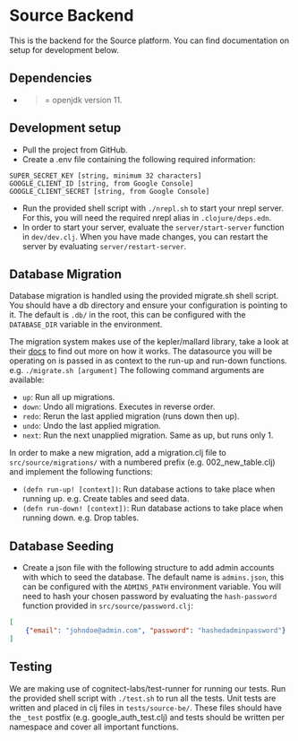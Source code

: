 # Source Backend

This is the backend for the Source platform. You can find documentation on setup for development below.

## Dependencies

- >= openjdk version 11.

## Development setup

- Pull the project from GitHub.
- Create a .env file containing the following required information:

```.env
SUPER_SECRET_KEY [string, minimum 32 characters]
GOOGLE_CLIENT_ID [string, from Google Console]
GOOGLE_CLIENT_SECRET [string, from Google Console]
```

- Run the provided shell script with `./nrepl.sh` to start your nrepl server. For this, you will need the required nrepl alias in `.clojure/deps.edn`.
- In order to start your server, evaluate the `server/start-server` function in `dev/dev.clj`. 
When you have made changes, you can restart the server by evaluating `server/restart-server`.

## Database Migration

Database migration is handled using the provided migrate.sh shell script.
You should have a db directory and ensure your configuration is pointing to it. The default is `.db/` in the root, 
this can be configured with the `DATABASE_DIR` variable in the environment.

The migration system makes use of the kepler/mallard library, take a look at their [docs](https://github.com/kepler16/mallard) to find out more on how it works.
The datasource you will be operating on is passed in as context to the run-up and run-down functions.
e.g. `./migrate.sh [argument]`
The following command arguments are available:
- `up`: Run all up migrations.
- `down`: Undo all migrations. Executes in reverse order.
- `redo`: Rerun the last applied migration (runs down then up).
- `undo`: Undo the last applied migration.
- `next`: Run the next unapplied migration. Same as up, but runs only 1.

In order to make a new migration, add a migration.clj file to `src/source/migrations/` with a numbered prefix (e.g. 002_new_table.clj) 
and implement the following functions:
- `(defn run-up! [context])`: Run database actions to take place when running up. e.g. Create tables and seed data.
- `(defn run-down! [context])`: Run database actions to take place when running down. e.g. Drop tables.

## Database Seeding

- Create a json file with the following structure to add admin accounts with which to seed the database.
The default name is `admins.json`, this can be configured with the `ADMINS_PATH` environment variable.
You will need to hash your chosen password by evaluating the `hash-password` function provided in `src/source/password.clj`:

```json
[
    {"email": "johndoe@admin.com", "password": "hashedadminpassword"}
]
```

## Testing

We are making use of cognitect-labs/test-runner for running our tests. Run the provided shell script with `./test.sh` to run all the tests.
Unit tests are written and placed in clj files in `tests/source-be/`. These files should have the `_test` postfix (e.g. google_auth_test.clj) and tests should be 
written per namespace and cover all important functions.

